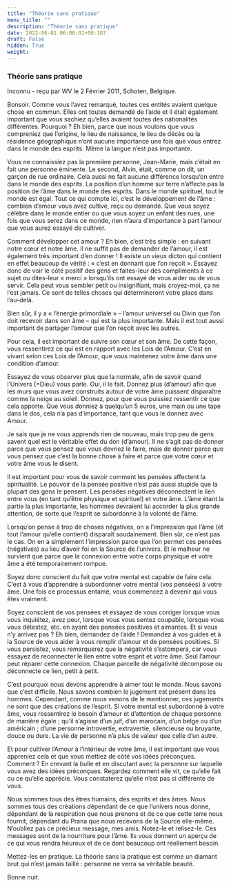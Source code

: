 ```yaml
---
title: "Théorie sans pratique"
menu_title: ""
description: "Théorie sans pratique"
date: 2022-06-01 06:00:01+00:187
draft: False
hidden: True
weight:
---
```

### Théorie sans pratique

Inconnu - reçu par WV le 2 Février 2011, Schoten, Belgique.


Bonsoir. Comme vous l’avez remarqué, toutes ces entités avaient quelque chose en commun. Elles ont toutes demandé de l’aide et il était également important que vous sachiez qu’elles avaient toutes des nationalités différentes. Pourquoi ? Eh bien, parce que nous voulons que vous compreniez que l’origine, le lieu de naissance, le lieu de décès ou la résidence géographique n’ont aucune importance une fois que vous entrez dans le monde des esprits. Même la langue n’est pas importante.

Vous ne connaissiez pas la première personne, Jean-Marie, mais c’était en fait une personne éminente. Le second, Alvin, était, comme on dit, un garçon de rue ordinaire. Cela aussi ne fait aucune différence lorsqu’on entre dans le monde des esprits. La position d’un homme sur terre n’affecte pas la position de l’âme dans le monde des esprits. Dans le monde spirituel, tout le monde est égal. Tout ce qui compte ici, c’est le développement de l’âme : combien d’amour vous avez cultivé, reçu ou demandé. Que vous soyez célèbre dans le monde entier ou que vous soyez un enfant des rues, une fois que vous serez dans ce monde, rien n’aura d’importance à part l’amour que vous aurez essayé de cultiver.

Comment développer cet amour ? Eh bien, c’est très simple : en suivant notre cœur et notre âme. Il ne suffit pas de demander de l’amour, il est également très important d’en donner ! Il existe un vieux dicton qui contient en effet beaucoup de vérité : « c’est en donnant que l’on reçoit ». Essayez donc de voir le côté positif des gens et faites-leur des compliments à ce sujet ou dites-leur « merci » lorsqu’ils ont essayé de vous aider ou de vous servir. Cela peut vous sembler petit ou insignifiant, mais croyez-moi, ça ne l’est jamais. Ce sont de telles choses qui détermineront votre place dans l’au-delà.

Bien sûr, il y a « l’énergie primordiale » – l’amour universel ou Divin que l’on doit recevoir dans son âme – qui est la plus importante. Mais il est tout aussi important de partager l’amour que l’on reçoit avec les autres.

Pour cela, il est important de suivre son cœur et son âme. De cette façon, vous ressentirez ce qui est en rapport avec les Lois de l’Amour. C’est en vivant selon ces Lois de l’Amour, que vous maintenez votre âme dans une condition d’amour.

Essayez de vous observer plus que la normale, afin de savoir quand l’Univers (=Dieu) vous parle. Oui, il le fait. Donnez plus (d’amour) afin que les murs que vous avez construits autour de votre âme puissent disparaître comme la neige au soleil. Donnez, pour que vous puissiez ressentir ce que cela apporte. Que vous donniez à quelqu’un 5 euros, une main ou une tape dans le dos, cela n’a pas d’importance, tant que vous le donnez avec Amour.

Je sais que je ne vous apprends rien de nouveau, mais trop peu de gens savent quel est le véritable effet du don (d’amour). Il ne s’agit pas de donner parce que vous pensez que vous devriez le faire, mais de donner parce que vous pensez que c’est la bonne chose à faire et parce que votre cœur et votre âme vous le disent.

Il est important pour vous de savoir comment les pensées affectent la spiritualité. Le pouvoir de la pensée positive n’est pas aussi stupide que la plupart des gens le pensent. Les pensées négatives déconnectent le lien entre vous (en tant qu’être physique et spirituel) et votre âme. L’âme étant la partie la plus importante, les hommes devraient lui accorder la plus grande attention, de sorte que l’esprit se subordonne à la volonté de l’âme.

Lorsqu’on pense à trop de choses négatives, on a l’impression que l’âme (et tout l’amour qu’elle contient) disparaît soudainement. Bien sûr, ce n’est pas le cas. On en a simplement l’impression parce que l’on permet ces pensées (négatives) au lieu d’avoir foi en la Source de l’univers. Et le malheur ne survient que parce que la connexion entre votre corps physique et votre âme a été temporairement rompue.

Soyez donc conscient du fait que votre mental est capable de faire cela. C’est à vous d’apprendre à subordonner votre mental (vos pensées) à votre âme. Une fois ce processus entamé, vous commencez à devenir qui vous êtes vraiment.

Soyez conscient de vos pensées et essayez de vous corriger lorsque vous vous inquiétez, avez peur, lorsque vous vous sentez coupable, lorsque vous vous détestez, etc. en ayant des pensées positives et aimantes. Et si vous n’y arrivez pas ? Eh bien, demandez de l’aide ! Demandez à vos guides et à la Source de vous aider à vous remplir d’amour et de pensées positives. Si vous persistez, vous remarquerez que la négativité s’estompera, car vous essayez de reconnecter le lien entre votre esprit et votre âme. Seul l’amour peut réparer cette connexion. Chaque parcelle de négativité décompose ou déconnecte ce lien, petit à petit.

C’est pourquoi nous devons apprendre à aimer tout le monde. Nous savons que c’est difficile. Nous savons combien le jugement est présent dans les hommes. Cependant, comme nous venons de le mentionner, ces jugements ne sont que des créations de l’esprit. Si votre mental est subordonné à votre âme, vous ressentirez le besoin d’amour et d’attention de chaque personne de manière égale ; qu’il s’agisse d’un juif, d’un marocain, d’un belge ou d’un américain ; d’une personne introvertie, extravertie, silencieuse ou bruyante, douce ou dure. La vie de personne n’a plus de valeur que celle d’un autre.

Et pour cultiver l’Amour à l’intérieur de votre âme, il est important que vous appreniez cela et que vous mettiez de côté vos idées préconçues. Comment ? En crevant la bulle et en discutant avec la personne sur laquelle vous avez des idées préconçues. Regardez comment elle vit, ce qu’elle fait ou ce qu’elle apprécie. Vous constaterez qu’elle n’est pas si différente de vous.

Nous sommes tous des êtres humains, des esprits et des âmes. Nous sommes tous des créations dépendant de ce que l’univers nous donne, dépendant de la respiration que nous prenons et de ce que cette terre nous fournit, dépendant du Prana que nous recevons de la Source elle-même. N’oubliez pas ce précieux message, mes amis. Notez-le et relisez-le. Ces messages sont de la nourriture pour l’âme. Ils vous donnent un aperçu de ce qui vous rendra heureux et de ce dont beaucoup ont réellement besoin.

Mettez-les en pratique. La théorie sans la pratique est comme un diamant brut qui n’est jamais taillé : personne ne verra sa véritable beauté.

Bonne nuit.
